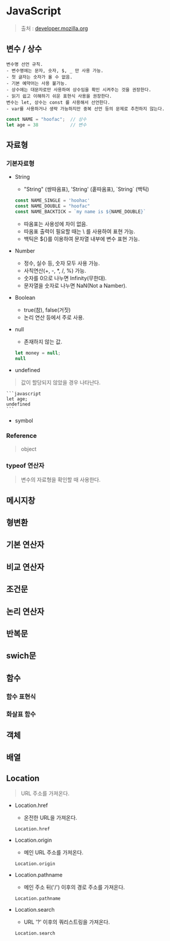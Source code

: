# JavaScript
> 출처 : [developer.mozilla.org](https://developer.mozilla.org/ko/docs/Web/JavaScript)


## 변수 / 상수
	변수명 선언 규칙.
	- 변수명에는 문자, 숫자, $, _ 만 사용 가능.
	- 첫 글자는 숫자가 올 수 없음.
	- 기본 예약어는 사용 불가능.
	- 상수에는 대문자로만 사용하여 상수임을 확인 시켜주는 것을 권장한다.
	- 읽기 쉽고 이해하기 쉬운 표현식 사용을 권장한다.
	변수는 let, 상수는 const 를 사용해서 선언한다.
	- var를 사용하거나 생략 가능하지만 중복 선언 등의 문제로 추천하지 않는다.

```javascript
const NAME = "hoofac";	// 상수
let age = 38			// 변수
```

## 자료형
### 기본자료형
- String
	- "String" (쌍따옴표), 'String' (홑따옴표), \`String` (백틱)
	
	```javascript
	const NAME_SINGLE = 'hoohac'
	const NAME_DOUBLE = "hoofac"
	const NAME_BACKTICK = `my name is ${NAME_DOUBLE}`
	```

	- 따옴표는 사용성에 차이 없음.
	- 따옴표 출력이 필요할 때는 \ 를 사용하여 표현 가능.
	- 백틱은 ${}를 이용하여 문자열 내부에 변수 표현 가능.
	
- Number
	- 정수, 실수 등, 숫자 모두 사용 가능.
	- 사칙연산(+, -, *, /, %) 가능.
	- 숫자를 0으로 나누면 Infinity(무한대).
	- 문자열을 숫자로 나누면 NaN(Not a Namber).

- Boolean
	- true(참), false(거짓)
	- 논리 연산 등에서 주로 사용.
	
- null
	- 존재하지 않는 값.
	
	```javascript
	let money = null;
	null
	```

- undefined
> 값이 할당되지 않았을 경우 나타난다.
	
	```javascript
	let age;
	undefined
	```

- symbol


### Reference
> object


### typeof 연산자
> 변수의 자료형을 확인할 때 사용한다.


## 메시지창

## 형변환

## 기본 연산자

## 비교 연산자

## 조건문

## 논리 연산자

## 반복문

## swich문

## 함수
### 함수 표현식
### 화살표 함수

## 객체

## 배열

## Location
> URL 주소를 가져온다.

- Location.href
	- 온전한 URL을 가져온다.

	```
	Location.href
	```

- Location.origin
	- 메인 URL 주소를 가져온다.

	```
	Location.origin
	```

- Location.pathname
	- 메인 주소 뒤('/') 이후의 경로 주소를 가져온다.

	```
	Location.pathname
	```

- Location.search
	- URL '?' 이후의 쿼리스트링을 가져온다.

	```
	Location.search
	```
